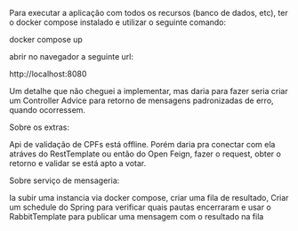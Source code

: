 Para executar a aplicação com todos os recursos (banco de dados, etc), ter o docker compose instalado e utilizar o seguinte comando:

docker compose up

abrir no navegador a seguinte url:

http://localhost:8080

Um detalhe que não cheguei a implementar, mas daria para fazer seria criar um Controller Advice para retorno de mensagens padronizadas de erro, quando ocorressem.

Sobre os extras:

Api de validação de CPFs está offline. Porém daria pra conectar com ela atráves do RestTemplate
ou então do Open Feign, fazer o request, obter o retorno e validar se está apto a votar.

Sobre serviço de mensageria:

Ia subir uma instancia via docker compose, criar uma fila de resultado,
Criar um schedule do Spring para verificar quais pautas encerraram e usar o 
RabbitTemplate para publicar uma mensagem com o resultado na fila
